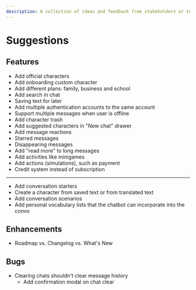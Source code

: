 ```yaml
---
description: A collection of ideas and feedback from stakeholders or team members.
---
```


# Suggestions

## Features

- Add official characters
- Add onboarding custom character
- Add different plans: family, business and school
- Add search in chat
- Saving text for later
- Add multiple authentication accounts to the same account
- Support multiple messages when user is offline
- Add character trash
- Add suggested characters in "New chat" drawer
- Add message reactions
- Starred messages
- Disappearing messages
- Add "read more" to long messages
- Add activities like minigames
- Add actions (simulations), such as payment
- Credit system instead of subscription

---

- Add conversation starters
- Create a character from saved text or from translated text
- Add conversation scenarios
- Add personal vocabulary lists that the chatbot can incorporate into the convo

## Enhancements

- Roadmap vs. Changelog vs. What's New

## Bugs

- Clearing chats shouldn't clear message history
  - Add confirmation modal on chat clear
